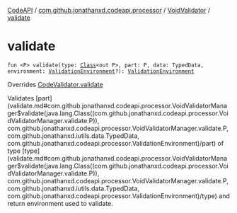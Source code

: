 [CodeAPI](../../index.md) / [com.github.jonathanxd.codeapi.processor](../index.md) / [VoidValidator](index.md) / [validate](.)

# validate

`fun <P> validate(type: `[`Class`](http://docs.oracle.com/javase/6/docs/api/java/lang/Class.html)`<out P>, part: P, data: TypedData, environment: `[`ValidationEnvironment`](../-validation-environment/index.md)`?): `[`ValidationEnvironment`](../-validation-environment/index.md)

Overrides [CodeValidator.validate](../-code-validator/validate.md)

Validates [part](validate.md#com.github.jonathanxd.codeapi.processor.VoidValidatorManager$validate(java.lang.Class((com.github.jonathanxd.codeapi.processor.VoidValidatorManager.validate.P)), com.github.jonathanxd.codeapi.processor.VoidValidatorManager.validate.P, com.github.jonathanxd.iutils.data.TypedData, com.github.jonathanxd.codeapi.processor.ValidationEnvironment)/part) of type [type](validate.md#com.github.jonathanxd.codeapi.processor.VoidValidatorManager$validate(java.lang.Class((com.github.jonathanxd.codeapi.processor.VoidValidatorManager.validate.P)), com.github.jonathanxd.codeapi.processor.VoidValidatorManager.validate.P, com.github.jonathanxd.iutils.data.TypedData, com.github.jonathanxd.codeapi.processor.ValidationEnvironment)/type) and return environment used to validate.


